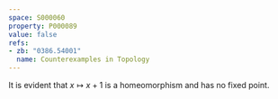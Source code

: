 ```yaml
---
space: S000060
property: P000089
value: false
refs:
- zb: "0386.54001"
  name: Counterexamples in Topology
---
```


It is evident that $x\mapsto x+1$ is a homeomorphism and has no fixed point.
